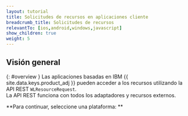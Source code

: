 ```yaml
---
layout: tutorial
title: Solicitudes de recursos en aplicaciones cliente
breadcrumb_title: Solicitudes de recursos 
relevantTo: [ios,android,windows,javascript]
show_children: true
weight: 5
---
```

<!-- NLS_CHARSET=UTF-8 -->
## Visión general 
{: #overview }
Las aplicaciones basadas en IBM {{ site.data.keys.product_adj }} pueden acceder a los recursos utilizando la API REST `WLResourceRequest`.  
La API REST funciona con todos los adaptadores y recursos externos.

**Para continuar, seleccione una plataforma: **
